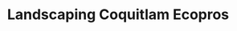 ---
title: "Landscaping Coquitlam Ecopros"
url: /coquitlam/landscaping-coquitlam-ecopros/
shop: garden centre
---